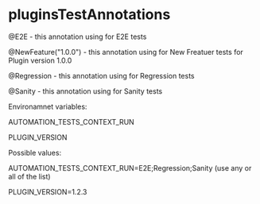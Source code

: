 # pluginsTestAnnotations
@E2E - this annotation using for E2E tests

@NewFeature("1.0.0") - this annotation using for New Freatuer tests for Plugin version 1.0.0

@Regression - this annotation using for Regression tests

@Sanity - this annotation using for Sanity tests

Environamnet variables:

AUTOMATION_TESTS_CONTEXT_RUN

PLUGIN_VERSION

Possible values:

AUTOMATION_TESTS_CONTEXT_RUN=E2E;Regression;Sanity (use any or all of the list)

PLUGIN_VERSION=1.2.3
